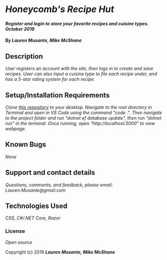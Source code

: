 # _Honeycomb's Recipe Hut_

#### _Register and login to store your favorite recipes and cuisine types. October 2019_

#### By _**Lauren Musante, Mike McShane**_

## Description

_User registers an account with the site, then logs in to create and save recipes. User can also input a cuisine type to file each recipe under, and has a 5-star rating system for each recipe._

## Setup/Installation Requirements

_Clone [this repository](https://github.com/LaurenMusante/Honeycomb-s-Recipe-Hut) to your desktop. Navigate to the root directory in Terminal and open in VS Code using the command "code .". Then navigate to the project folder and run "dotnet ef database update", then run "dotnet run" in the terminal. Once running, open "http://localhost:5000" to view webpage._

## Known Bugs

_None_

## Support and contact details

_Questions, comments, and feedback, please email: Lauren.Musante@gmail.com_

## Technologies Used

_CSS, C#/.NET Core, Razor_ 

### License

*Open source*

Copyright (c) 2019 **_Lauren Musante, Mike McShane_**

